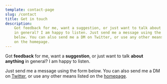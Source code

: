 ```yaml
---
template: contact-page
slug: /contact
title: Get in touch
description:
    Got feedback for me, want a suggestion, or just want to talk about anything
    in general? I am happy to listen. Just send me a message using the form
    below. You can also send me a DM on Twitter, or use any other means listed
    on the homepage.
---
```


Got **feedback** for me, want a **suggestion**, or just want to talk **about
anything** in general? I am happy to listen.

Just send me a message using the form below. You can also send me a DM on
[Twitter](https://twitter.com/nup66), or use any other means listed on the
[homepage](/).
